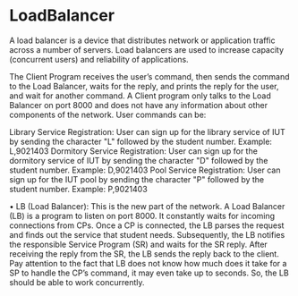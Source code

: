 # LoadBalancer

A load balancer is a device that distributes network or application traffic across a number of servers. Load balancers are used to increase capacity (concurrent users) and reliability of applications.

The Client Program receives the user’s command, then sends the command to the Load Balancer, waits for the reply, and prints the reply for the user, and wait for another command. A Client program only talks to the Load Balancer on port 8000 and does not have any information about other components of the network. User commands can be:

Library Service Registration: User can sign up for the library service of IUT by sending the character "L" followed by the student number. Example: L,9021403
Dormitory Service Registration: User can sign up for the dormitory service of IUT by sending the character "D" followed by the student number. Example: D,9021403
Pool Service Registration: User can sign up for the IUT pool by sending the character "P" followed by the student number. Example: P,9021403


• LB (Load Balancer): This is the new part of the network. A Load Balancer (LB) is a program to listen on port 8000. It constantly waits for incoming connections from CPs.
Once a CP is connected, the LB parses the request and finds out the service that student needs. Subsequently, the LB notifies the responsible Service Program (SR) and waits for the SR reply. After receiving the reply from the SR, the LB sends the reply back to the client. Pay attention to the fact that LB does not know how much does it take for a SP to handle the CP’s command, it may even take up to seconds. So, the LB should be able to work concurrently.

